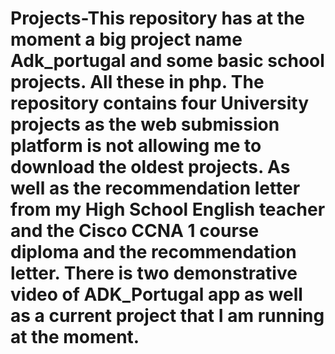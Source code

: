 # Projects-This repository has at the moment a big project name Adk_portugal and some basic school projects. All these in php. The repository contains four University projects as the web submission platform is not allowing me to download the oldest projects. As well as the recommendation letter from my High School English teacher and the Cisco CCNA 1 course diploma and the recommendation letter. There is two demonstrative video of ADK_Portugal app as well as a current project that I am running at the moment.

